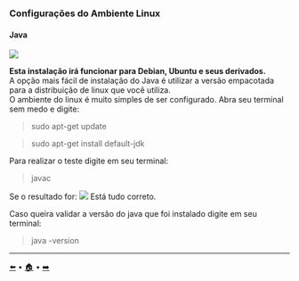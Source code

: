 ### Configurações do Ambiente Linux ###

#### Java
<img src="https://cdn.iconscout.com/icon/free/png-256/java-43-569305.png">

**Esta instalação irá funcionar para Debian, Ubuntu e seus derivados.**<br/>
A opção mais fácil de instalação do Java é utilizar a versão empacotada para a distribuição de linux que você utiliza.<br/>
O ambiente do linux é muito simples de ser configurado. Abra seu terminal sem medo e digite:


> sudo apt-get update

> sudo apt-get install default-jdk

Para realizar o teste digite em seu terminal:

> javac

Se o resultado for: 
<img src="https://i.imgur.com/XoQj6x1.png">
Está tudo correto.

Caso queira validar a versão do java que foi instalado digite em seu terminal:

> java -version

---
[⬅️](#) • 
[🏠](#) • 
[➡️](/2%20-%20Ambiente/2.1-Ambiente-Windows.md)
